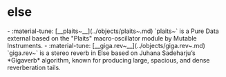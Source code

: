 # else 

<div class="grid cards" markdown>
- :material-tune: [__plaits~__](../objects/plaits~.md) `plaits~` is a Pure Data external based on the "Plaits" macro-oscillator module by Mutable Instruments.
- :material-tune: [__giga.rev~__](../objects/giga.rev~.md) `giga.rev~` is a stereo reverb in Else based on Juhana Sadeharju’s *Gigaverb* algorithm, known for producing large, spacious, and dense reverberation tails.
</div>